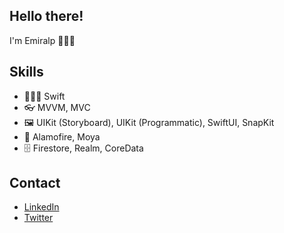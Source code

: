 ## Hello there!
I'm Emiralp 🙋🏻‍♂️ 

## Skills
- 👨🏻‍💻 Swift
- 👓 MVVM, MVC
- 🖼️ UIKit (Storyboard), UIKit (Programmatic), SwiftUI, SnapKit
- 🔗 Alamofire, Moya
- 🗄️ Firestore, Realm, CoreData

## Contact
- [LinkedIn](https://www.linkedin.com/in/emiralp-duman/)
- [Twitter](https://twitter.com/emiralpduman)
